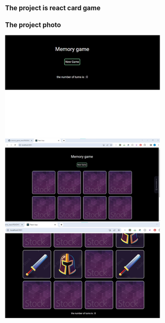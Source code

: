 ## The project is react card game

## The project photo

![Alt Text](./photo1.jpg)
![Alt Text](./photo2.jpg)
![Alt Text](./photo3.jpg)
